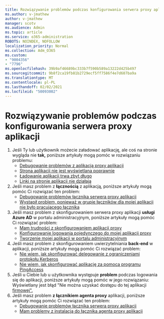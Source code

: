 ```yaml
---
title: Rozwiązywanie problemów podczas konfigurowania serwera proxy aplikacji
ms.author: v-jmathew
author: v-jmathew
manager: scotv
ms.audience: Admin
ms.topic: article
ms.service: o365-administration
ROBOTS: NOINDEX, NOFOLLOW
localization_priority: Normal
ms.collection: Adm_O365
ms.custom:
- "9004356"
- "7796"
ms.openlocfilehash: 39b9af46689bc333b7f590b589a13222d425b497
ms.sourcegitcommit: 9b8f2ca19fb81b2729ecf5ff7586f4e7d607ba9a
ms.translationtype: MT
ms.contentlocale: pl-PL
ms.lasthandoff: 02/02/2021
ms.locfileid: "50093002"
---
```

# <a name="resolve-problems-when-configuring-the-app-proxy"></a>Rozwiązywanie problemów podczas konfigurowania serwera proxy aplikacji

1. Jeśli Ty lub użytkownik możecie załadować aplikację, ale coś na stronie wygląda nie **tak,** poniższe artykuły mogą pomóc w rozwiązaniu problemu:
    - [Debugowanie problemów z aplikacją proxy aplikacji](https://docs.microsoft.com/azure/active-directory/manage-apps/application-proxy-debug-apps)
    - [Strona aplikacji nie jest wyświetlana poprawnie](https://docs.microsoft.com/azure/active-directory/application-proxy-page-appearance-broken-problem)
    - [Ładowanie aplikacji trwa zbyt długo](https://docs.microsoft.com/azure/active-directory/application-proxy-page-load-speed-problem)
    - [Linki na stronie aplikacji nie działają](https://docs.microsoft.com/azure/active-directory/application-proxy-page-links-broken-problem)
2. Jeśli masz problem z **łącznością** z aplikacją, poniższe artykuły mogą pomóc Ci rozwiązać ten problem:
    - [Debugowanie problemów łącznika serwera proxy aplikacji](https://docs.microsoft.com/azure/active-directory/manage-apps/application-proxy-debug-connectors)
    - [Wystąpił problem, ponieważ w grupie łączników dla mojej aplikacji nie było pracującego łącznika](https://docs.microsoft.com/azure/active-directory/application-proxy-connectivity-no-working-connector)
3. Jeśli masz problem z skonfigurowaniem serwera proxy aplikacji **usługi Azure AD** w portalu administracyjnym, poniższe artykuły mogą pomóc Ci rozwiązać problem:
    - [Mam trudności z skonfigurowaniem aplikacji proxy](https://docs.microsoft.com/azure/active-directory/application-proxy-config-how-to)
    - [Konfigurowanie logowania pojedynczego do mojej aplikacji proxy](https://docs.microsoft.com/azure/active-directory/application-proxy-config-sso-how-to)
    - [Tworzenie mojej aplikacji w portalu administracyjnym](https://docs.microsoft.com/azure/active-directory/application-proxy-config-problem)
4. Jeśli masz problem z skonfigurowaniem uwierzytelniania **back-end** w aplikacji, poniższe artykuły mogą pomóc Ci rozwiązać problem:
    - [Nie wiem, jak skonfigurować delegowanie z ograniczeniami protokołu Kerberos](https://docs.microsoft.com/azure/active-directory/application-proxy-back-end-kerberos-constrained-delegation-how-to)
    - [Nie wiem, jak skonfigurować aplikację za pomocą programu PingAccess](https://docs.microsoft.com/azure/active-directory/application-proxy-back-end-ping-access-how-to)
5. Jeśli u Ciebie lub u użytkownika występuje **problem** podczas logowania się do aplikacji, poniższe artykuły mogą pomóc w jego rozwiązaniu: Wyświetlany jest błąd "Nie można uzyskać dostępu do tej aplikacji [firmowej".](https://docs.microsoft.com/azure/active-directory/application-proxy-sign-in-bad-gateway-timeout-error)
6. Jeśli masz problem **z łącznikiem agenta proxy** aplikacji, poniższe artykuły mogą pomóc Ci rozwiązać ten problem:
    - [Debugowanie problemów łącznika serwera proxy aplikacji](https://docs.microsoft.com/azure/active-directory/manage-apps/application-proxy-debug-connectors)
    - [Mam problemy z instalacją do łącznika agenta proxy aplikacji](https://docs.microsoft.com/azure/active-directory/application-proxy-connector-installation-problem)
